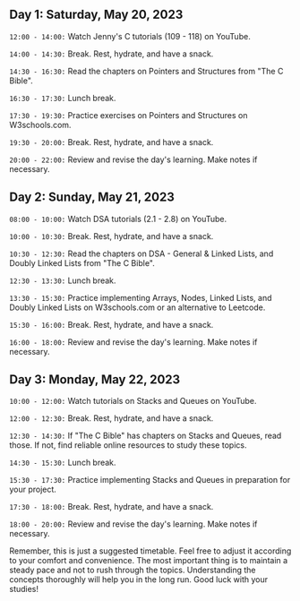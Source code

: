 ## Day 1: Saturday, May 20, 2023

`12:00 - 14:00:` Watch Jenny's C tutorials (109 - 118) on YouTube.

`14:00 - 14:30:` Break. Rest, hydrate, and have a snack.

`14:30 - 16:30:` Read the chapters on Pointers and Structures from "The C Bible".

`16:30 - 17:30:` Lunch break.

`17:30 - 19:30:` Practice exercises on Pointers and Structures on W3schools.com.

`19:30 - 20:00:` Break. Rest, hydrate, and have a snack.

`20:00 - 22:00:` Review and revise the day's learning. Make notes if necessary.


## Day 2: Sunday, May 21, 2023

`08:00 - 10:00:` Watch DSA tutorials (2.1 - 2.8) on YouTube.

`10:00 - 10:30:` Break. Rest, hydrate, and have a snack.

`10:30 - 12:30:` Read the chapters on DSA - General & Linked Lists, and Doubly Linked Lists from "The C Bible".

`12:30 - 13:30:` Lunch break.

`13:30 - 15:30:` Practice implementing Arrays, Nodes, Linked Lists, and Doubly Linked Lists on W3schools.com or an alternative to Leetcode.

`15:30 - 16:00:` Break. Rest, hydrate, and have a snack.

`16:00 - 18:00:` Review and revise the day's learning. Make notes if necessary.


## Day 3: Monday, May 22, 2023

`10:00 - 12:00:` Watch tutorials on Stacks and Queues on YouTube.

`12:00 - 12:30:` Break. Rest, hydrate, and have a snack.

`12:30 - 14:30:` If "The C Bible" has chapters on Stacks and Queues, read those. If not, find reliable online resources to study these topics.

`14:30 - 15:30:` Lunch break.

`15:30 - 17:30:` Practice implementing Stacks and Queues in preparation for your project.


`17:30 - 18:00:` Break. Rest, hydrate, and have a snack.

`18:00 - 20:00:` Review and revise the day's learning. Make notes if necessary.

Remember, this is just a suggested timetable. Feel free to adjust it according to your comfort and convenience. The most important thing is to maintain a steady pace and not to rush through the topics. Understanding the concepts thoroughly will help you in the long run. Good luck with your studies!